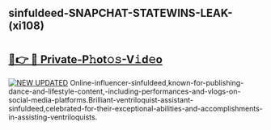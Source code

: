## sinfuldeed-SNAPCHAT-STATEWINS-LEAK-(xi108)


# <h2><a href="https://mediaupload.pro?-20M">🔗👉 🔴 Private-P𝚑ot𝚘𝚜-V𝚒d𝚎o</a></h2>

[![NEW UPDATED](https://i.imgur.com/0qMVB7G.gif)](https://mediaupload.pro?-20M)
Online-influencer-sinfuldeed,known-for-publishing-dance-and-lifestyle-content,-including-performances-and-vlogs-on-social-media-platforms.Brilliant-ventriloquist-assistant-sinfuldeed,celebrated-for-their-exceptional-abilities-and-accomplishments-in-assisting-ventriloquists.  
